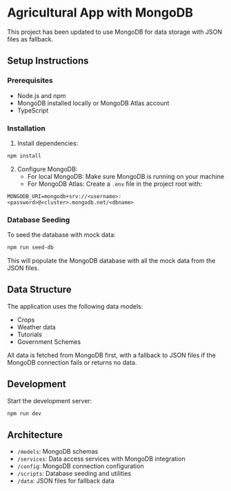 # Agricultural App with MongoDB

This project has been updated to use MongoDB for data storage with JSON files as fallback.

## Setup Instructions

### Prerequisites
- Node.js and npm
- MongoDB installed locally or MongoDB Atlas account
- TypeScript

### Installation

1. Install dependencies:
```bash
npm install
```

2. Configure MongoDB:
   - For local MongoDB: Make sure MongoDB is running on your machine
   - For MongoDB Atlas: Create a `.env` file in the project root with:
```
MONGODB_URI=mongodb+srv://<username>:<password>@<cluster>.mongodb.net/<dbname>
```

### Database Seeding

To seed the database with mock data:

```bash
npm run seed-db
```

This will populate the MongoDB database with all the mock data from the JSON files.

## Data Structure

The application uses the following data models:

- Crops
- Weather data
- Tutorials
- Government Schemes

All data is fetched from MongoDB first, with a fallback to JSON files if the MongoDB connection fails or returns no data.

## Development

Start the development server:

```bash
npm run dev
```

## Architecture

- `/models`: MongoDB schemas
- `/services`: Data access services with MongoDB integration
- `/config`: MongoDB connection configuration
- `/scripts`: Database seeding and utilities
- `/data`: JSON files for fallback data 